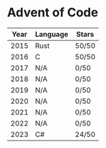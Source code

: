 # Advent of Code

| Year | Language | Stars |
| ---- | -------- | ----- |
| 2015 | Rust     | 50/50 |
| 2016 | C        | 50/50 |
| 2017 | N/A      | 0/50  |
| 2018 | N/A      | 0/50  |
| 2019 | N/A      | 0/50  |
| 2020 | N/A      | 0/50  |
| 2021 | N/A      | 0/50  |
| 2022 | N/A      | 0/50  |
| 2023 | C#       | 24/50 |
